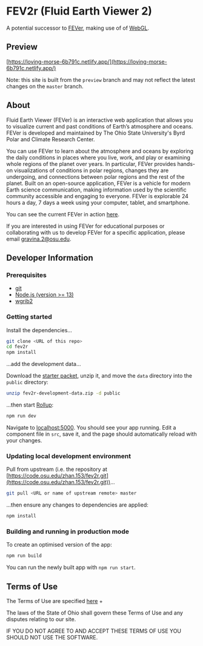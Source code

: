 # FEV2r (Fluid Earth Viewer 2)

A potential successor to [FEVer](https://fever.byrd.osu.edu), making use of of
[WebGL](https://en.wikipedia.org/wiki/WebGL).

## Preview

[https://loving-morse-6b791c.netlify.app/](https://loving-morse-6b791c.netlify.app/)

Note: this site is built from the `preview` branch and may not reflect the
latest changes on the `master` branch.

## About

Fluid Earth Viewer (FEVer) is an interactive web application that allows you to
visualize current and past conditions of Earth’s atmosphere and oceans. FEVer is
developed and maintained by The Ohio State University's Byrd Polar and Climate
Research Center.

You can use FEVer to learn about the atmosphere and oceans by exploring the
daily conditions in places where you live, work, and play or examining whole
regions of the planet over years. In particular, FEVer provides hands-on
visualizations of conditions in polar regions, changes they are undergoing, and
connections between polar regions and the rest of the planet. Built on an
open-source application, FEVer is a vehicle for modern Earth science
communication, making information used by the scientific community accessible
and engaging to everyone. FEVer is explorable 24 hours a day, 7 days a week
using your computer, tablet, and smartphone.

You can see the current FEVer in action [here](https://fever.byrd.osu.edu).

If you are interested in using FEVer for educational purposes or collaborating
with us to develop FEVer for a specific application, please email
[gravina.2@osu.edu](mailto:gravina.2@osu.edu).

## Developer Information

### Prerequisites

- [git](https://git-scm.com/)
- [Node.js (version >= 13)](https://nodejs.org)
- [wgrib2](https://www.cpc.ncep.noaa.gov/products/wesley/wgrib2/)

### Getting started

Install the dependencies...

```bash
git clone <URL of this repo>
cd fev2r
npm install
```

...add the development data...

Download the [starter
packet](https://drive.google.com/file/d/1lgwKIJRu8Y8BKjF4ikIml6_oa8MV1K8p/view?usp=sharing),
unzip it, and move the `data` directory into the `public` directory:

```bash
unzip fev2r-development-data.zip -d public
```

...then start [Rollup](https://rollupjs.org):

```bash
npm run dev
```

Navigate to [localhost:5000](http://localhost:5000). You should see your app
running. Edit a component file in `src`, save it, and the page should
automatically reload with your changes.

### Updating local development environment

Pull from upstream (i.e. the repository at
[https://code.osu.edu/zhan.153/fev2r.git](https://code.osu.edu/zhan.153/fev2r.git))...

```bash
git pull <URL or name of upstream remote> master
```

...then ensure any changes to dependencies are applied:

```bash
npm install
```

### Building and running in production mode

To create an optimised version of the app:

```bash
npm run build
```

You can run the newly built app with `npm run start`.

## Terms of Use

The Terms of Use are specified [here](LICENSE) +

The laws of the State of Ohio shall govern these Terms of Use and any disputes
relating to our site.

IF YOU DO NOT AGREE TO AND ACCEPT THESE TERMS OF USE YOU SHOULD NOT USE THE
SOFTWARE.
